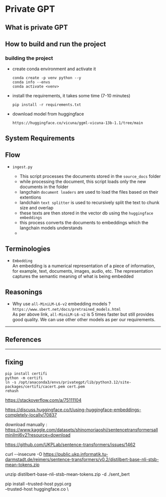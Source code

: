# Private GPT

## What is private GPT

## How to build and run the project

### building the project
- create conda environment and activate it
    ```
    conda create -p venv python --y
    conda info --envs
    conda activate <venv> 
    ```
- install the requirements, it takes some time (7-10 minutes)
    ```
    pip install -r requirements.txt
    ```
- download model from huggingface
    ```
    https://huggingface.co/vicuna/ggml-vicuna-13b-1.1/tree/main
    ```

## System Requirements

## Flow

- `ingest.py`
    
    - This script processes the documents stored in the `source_docs` folder
    - while processing the document, this script loads only the new documents in the folder
    - langchain `document loaders` are used to load the files based on their extentions
    - landchain `text splitter` is used to recursively split the text to chunk size and overlap
    - these texts are then stored in the vector db using the `huggingface embeddings`
    - this process converts the documents to embeddings which the langchain models understands
    -


## Terminologies

- `Embedding`  
    An embedding is a numerical representation of a piece of information, for example, text, documents, images, audio, etc. The representation captures the semantic meaning of what is being embedded

## Reasonings

- Why use `all-MiniLM-L6-v2` embedding models ?
    `https://www.sbert.net/docs/pretrained_models.html`  
    As per above link, `all-MiniLM-L6-v2` is 5 times faster but still provides good quality.
    We can use other other models as per our requirements.



---

## References

---
## fixing 

```
pip install certifi
python -m certifi
ln -s /opt/anaconda3/envs/privategpt/lib/python3.12/site-packages/certifi/cacert.pem cert.pem
rehash
```

https://stackoverflow.com/a/75111104

https://discuss.huggingface.co/t/using-huggingface-embeddings-completely-locally/70837


download manually : https://www.kaggle.com/datasets/shinomoriaoshi/sentencetransformersallminilml6v2?resource=download

https://github.com/UKPLab/sentence-transformers/issues/1462


curl --insecure -O https://public.ukp.informatik.tu-darmstadt.de/reimers/sentence-transformers/v0.2/distilbert-base-nli-stsb-mean-tokens.zip

unzip distilbert-base-nli-stsb-mean-tokens.zip -d ./sent_bert


pip install –trusted-host pypi.org \
–trusted-host huggingface.co \
